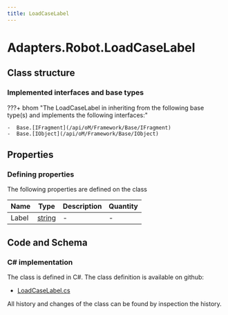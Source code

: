 ```yaml
---
title: LoadCaseLabel
---
```


# Adapters.Robot.LoadCaseLabel



## Class structure

### Implemented interfaces and base types

???+ bhom "The LoadCaseLabel in inheriting from the following base type(s) and implements the following interfaces:"

    -  Base.[IFragment](/api/oM/Framework/Base/IFragment)
    -  Base.[IObject](/api/oM/Framework/Base/IObject)


## Properties



### Defining properties

The following properties are defined on the class

| Name             | Type             | Description      | Quantity         |
|------------------|------------------|------------------|------------------|
| Label | [string](https://learn.microsoft.com/en-us/dotnet/api/System.String?view=netstandard-2.0) | - | - |


## Code and Schema

### C# implementation

The class is defined in C#. The class definition is available on github:

- [LoadCaseLabel.cs](https://github.com/BHoM/Robot_Toolkit/blob/develop/Robot_oM/Fragments/LoadCaseLabel.cs)

All history and changes of the class can be found by inspection the history.

